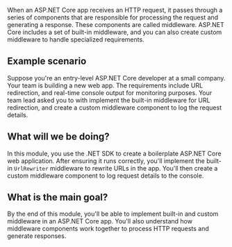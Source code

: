 When an ASP.NET Core app receives an HTTP request, it passes through a series of components that are responsible for processing the request and generating a response. These components are called middleware. ASP.NET Core includes a set of built-in middleware, and you can also create custom middleware to handle specialized requirements.

## Example scenario

Suppose you're an entry-level ASP.NET Core developer at a small company. Your team is building a new web app. The requirements include URL redirection, and real-time console output for monitoring purposes. Your team lead asked you to with implement the built-in middleware for URL redirection, and create a custom middleware component to log the request details.

## What will we be doing?

In this module, you use the .NET SDK to create a boilerplate ASP.NET Core web application. After ensuring it runs correctly, you'll implement the built-in `UrlRewriter` middleware to rewrite URLs in the app. You'll then create a custom middleware component to log request details to the console.

## What is the main goal?

By the end of this module, you'll be able to implement built-in and custom middleware in an ASP.NET Core app. You'll also understand how middleware components work together to process HTTP requests and generate responses.
